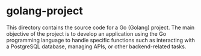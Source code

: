 # golang-project
This directory contains the source code for a Go (Golang) project. The main objective of the project is to develop an application using the Go programming language to handle specific functions such as interacting with a PostgreSQL database, managing APIs, or other backend-related tasks.
